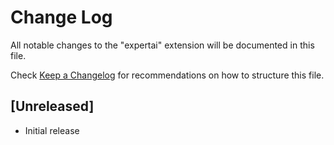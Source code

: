 # Change Log

All notable changes to the "expertai" extension will be documented in this file.

Check [Keep a Changelog](http://keepachangelog.com/) for recommendations on how to structure this file.

## [Unreleased]

- Initial release
